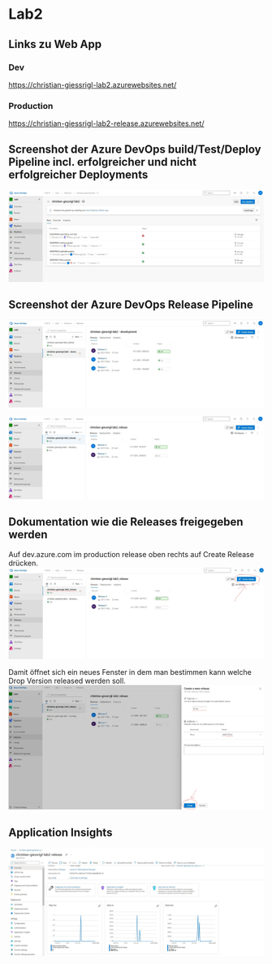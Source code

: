 # Lab2

## Links zu Web App
### Dev
https://christian-giessrigl-lab2.azurewebsites.net/
### Production
https://christian-giessrigl-lab2-release.azurewebsites.net/

## Screenshot der Azure DevOps build/Test/Deploy Pipeline incl.  erfolgreicher und nicht erfolgreicher Deployments
![Pipeline](./Screenshots/Pipeline.jpg)

## Screenshot der Azure DevOps Release Pipeline
![Dev](./Screenshots/dev_Release.jpg)

![Production](./Screenshots/release_Release.jpg)


## Dokumentation wie die Releases freigegeben werden

Auf dev.azure.com im production release oben rechts auf Create Release drücken.
![Create release](./Screenshots/create_release2.jpg)

Damit öffnet sich ein neues Fenster in dem man bestimmen kann welche Drop Version released werden soll.
![Create new release](./Screenshots/create_new_release2.jpg)

## Application Insights
![Application Insights](./Screenshots/release_insights.jpg)